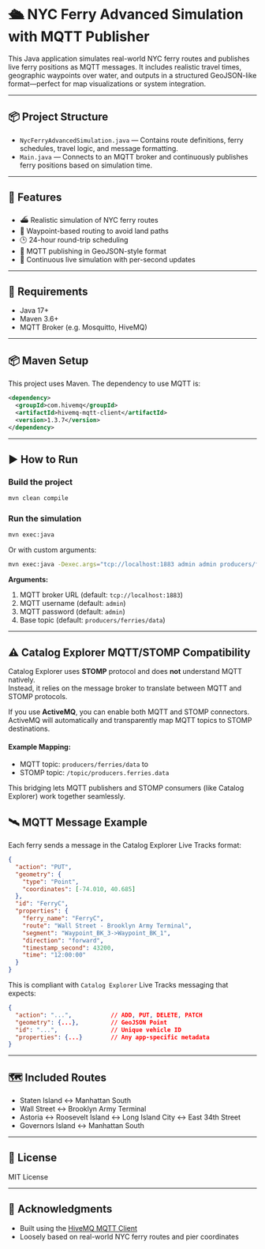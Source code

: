 # 🛳️ NYC Ferry Advanced Simulation with MQTT Publisher

This Java application simulates real-world NYC ferry routes and publishes live ferry positions as MQTT messages. It includes realistic travel times, geographic waypoints over water, and outputs in a structured GeoJSON-like format—perfect for map visualizations or system integration.

---

## 📦 Project Structure

- `NycFerryAdvancedSimulation.java` — Contains route definitions, ferry schedules, travel logic, and message formatting.
- `Main.java` — Connects to an MQTT broker and continuously publishes ferry positions based on simulation time.

---

## 🚀 Features

- ⛴️ Realistic simulation of NYC ferry routes
- 🧭 Waypoint-based routing to avoid land paths
- 🕒 24-hour round-trip scheduling
- 📡 MQTT publishing in GeoJSON-style format
- 🔄 Continuous live simulation with per-second updates

---

## 🧰 Requirements

- Java 17+
- Maven 3.6+
- MQTT Broker (e.g. Mosquitto, HiveMQ)

---

## 📦 Maven Setup

This project uses Maven. The dependency to use MQTT is:

```xml
<dependency>
  <groupId>com.hivemq</groupId>
  <artifactId>hivemq-mqtt-client</artifactId>
  <version>1.3.7</version>
</dependency>
```

---

## ▶️ How to Run

### Build the project

```bash
mvn clean compile
```

### Run the simulation

```bash
mvn exec:java
```

Or with custom arguments:

```bash
mvn exec:java -Dexec.args="tcp://localhost:1883 admin admin producers/ferries/data"
```

**Arguments:**
1. MQTT broker URL (default: `tcp://localhost:1883`)
2. MQTT username (default: `admin`)
3. MQTT password (default: `admin`)
4. Base topic (default: `producers/ferries/data`)

---

## ⚠️ Catalog Explorer MQTT/STOMP Compatibility

Catalog Explorer uses **STOMP** protocol and does **not** understand MQTT natively.  
Instead, it relies on the message broker to translate between MQTT and STOMP protocols.

If you use **ActiveMQ**, you can enable both MQTT and STOMP connectors. ActiveMQ will automatically and transparently map MQTT topics to STOMP destinations.

#### Example Mapping:
- MQTT topic: `producers/ferries/data` to
- STOMP topic: `/topic/producers.ferries.data`

This bridging lets MQTT publishers and STOMP consumers (like Catalog Explorer) work together seamlessly.

## 🛰️ MQTT Message Example

Each ferry sends a message in the Catalog Explorer Live Tracks format:

```json
{
  "action": "PUT",
  "geometry": {
    "type": "Point",
    "coordinates": [-74.010, 40.685]
  },
  "id": "FerryC",
  "properties": {
    "ferry_name": "FerryC",
    "route": "Wall Street - Brooklyn Army Terminal",
    "segment": "Waypoint_BK_3->Waypoint_BK_1",
    "direction": "forward",
    "timestamp_second": 43200,
    "time": "12:00:00"
  }
}
```

This is compliant with `Catalog Explorer` Live Tracks messaging that expects:

```json
{
  "action": "...",           // ADD, PUT, DELETE, PATCH
  "geometry": {...},         // GeoJSON Point
  "id": "...",               // Unique vehicle ID
  "properties": {...}        // Any app-specific metadata
}
```

---

## 🗺️ Included Routes

- Staten Island ↔ Manhattan South
- Wall Street ↔ Brooklyn Army Terminal
- Astoria ↔ Roosevelt Island ↔ Long Island City ↔ East 34th Street
- Governors Island ↔ Manhattan South

---

## 📄 License

MIT License

---

## 🙌 Acknowledgments

- Built using the [HiveMQ MQTT Client](https://github.com/hivemq/hivemq-mqtt-client)
- Loosely based on real-world NYC ferry routes and pier coordinates
